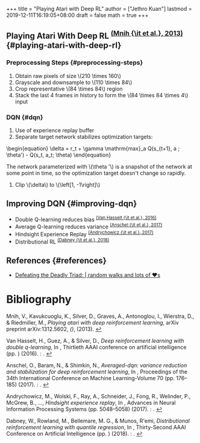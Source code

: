 +++
title = "Playing Atari with Deep RL"
author = ["Jethro Kuan"]
lastmod = 2019-12-11T16:19:05+08:00
draft = false
math = true
+++

## Playing Atari With Deep RL <sup id="e3433750724eb4eebeebd0d71a7608d6"><a href="#mnih2013playing" title="Mnih, Kavukcuoglu, Silver, Graves, Antonoglou, Wierstra \&amp; Riedmiller, Playing atari with deep reinforcement learning, {arXiv preprint arXiv:1312.5602}, v(), (2013).">(Mnih {\it et al.}, 2013)</a></sup> {#playing-atari-with-deep-rl}


### Preprocessing Steps {#preprocessing-steps}

1.  Obtain raw pixels of size \\(210 \times 160\\)
2.  Grayscale and downsample to \\(110 \times 84\\)
3.  Crop representative \\(84 \times 84\\) region
4.  Stack the last 4 frames in history to form the \\(84 \times 84 \times
       4\\) input


### DQN {#dqn}

1.  Use of experience replay buffer
2.  Separate target network stabilizes optimization targets:

\begin{equation}
  \delta = r\_t + \gamma \mathrm{max}\_a Q(s\_{t+1}, a ; \theta') -
  Q(s\_t, a\_t; \theta)
\end{equation}

The network parameterized with \\(\theta '\\) is a snapshot of the network
at some point in time, so the optimization target doesn't change so
rapidly.

1.  Clip \\(\delta\\) to \\(\left[1, -1\right]\\)


## Improving DQN {#improving-dqn}

-   Double Q-learning reduces bias <sup id="12d44fc18d38fd615bdd468a7a3a1f21"><a href="#van2016deep" title="Van Hasselt, Guez \&amp; Silver, Deep reinforcement learning with double q-learning, in in: {Thirtieth AAAI conference on artificial intelligence}, edited by (2016)">(Van Hasselt {\it et al.}, 2016)</a></sup>
-   Average Q-learning reduces variance <sup id="ff6280fa6d28cb1f79170f6a8c88ad92"><a href="#anschel2017averaged" title="Anschel, Baram \&amp; Shimkin, Averaged-dqn: Variance reduction and stabilization for deep reinforcement learning, 176--185, in in: {Proceedings of the 34th International Conference on Machine Learning-Volume 70}, edited by (2017)">(Anschel {\it et al.}, 2017)</a></sup>
-   Hindsight Experience Replay <sup id="ffaf2d08e446da500e82a251db070767"><a href="#andrychowicz2017hindsight" title="Andrychowicz, Wolski, Ray, Schneider, Fong, Welinder, McGrew, Tobin, Abbeel \&amp; Zaremba, Hindsight experience replay, 5048--5058, in in: {Advances in Neural Information Processing Systems}, edited by (2017)">(Andrychowicz {\it et al.}, 2017)</a></sup>
-   Distributional RL <sup id="df0211097f3af68bb797b195f1e9d661"><a href="#dabney2018distributional" title="Dabney, Rowland, Bellemare \&amp; Munos, Distributional reinforcement learning with quantile regression, in in: {Thirty-Second AAAI Conference on Artificial Intelligence}, edited by (2018)">(Dabney {\it et al.}, 2018)</a></sup>


## References {#references}

-   [Defeating the Deadly Triad: | random walks and lots of ♥s](https://davidsanwald.github.io/2016/12/11/Double-DQN-interfacing-OpenAi-Gym.html)

# Bibliography
<a id="mnih2013playing"></a>Mnih, V., Kavukcuoglu, K., Silver, D., Graves, A., Antonoglou, I., Wierstra, D., & Riedmiller, M., *Playing atari with deep reinforcement learning*, arXiv preprint arXiv:1312.5602, *()*,  (2013).  [↩](#e3433750724eb4eebeebd0d71a7608d6)

<a id="van2016deep"></a>Van Hasselt, H., Guez, A., & Silver, D., *Deep reinforcement learning with double q-learning*, In , Thirtieth AAAI conference on artificial intelligence (pp. ) (2016). : . [↩](#12d44fc18d38fd615bdd468a7a3a1f21)

<a id="anschel2017averaged"></a>Anschel, O., Baram, N., & Shimkin, N., *Averaged-dqn: variance reduction and stabilization for deep reinforcement learning*, In , Proceedings of the 34th International Conference on Machine Learning-Volume 70 (pp. 176–185) (2017). : . [↩](#ff6280fa6d28cb1f79170f6a8c88ad92)

<a id="andrychowicz2017hindsight"></a>Andrychowicz, M., Wolski, F., Ray, A., Schneider, J., Fong, R., Welinder, P., McGrew, B., …, *Hindsight experience replay*, In , Advances in Neural Information Processing Systems (pp. 5048–5058) (2017). : . [↩](#ffaf2d08e446da500e82a251db070767)

<a id="dabney2018distributional"></a>Dabney, W., Rowland, M., Bellemare, M. G., & Munos, R\'emi, *Distributional reinforcement learning with quantile regression*, In , Thirty-Second AAAI Conference on Artificial Intelligence (pp. ) (2018). : . [↩](#df0211097f3af68bb797b195f1e9d661)
